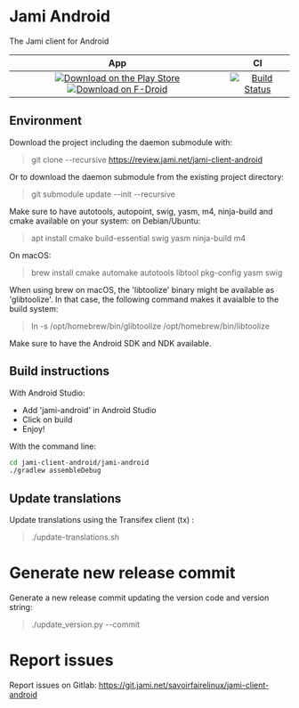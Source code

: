 # Jami Android

The Jami client for Android

| App | CI
| :-: | :-: |
| [![Download on the Play Store](https://img.shields.io/badge/download-play%20store-blue.svg)](https://play.google.com/store/apps/details?id=cx.ring) [![Download on F-Droid](https://img.shields.io/badge/download-fdroid-blue.svg)](https://f-droid.org/repository/browse/?fdid=cx.ring) | [![Build Status](https://jenkins.jami.net/buildStatus/icon?job=client-android)](https://jenkins.jami.net/job/client-android/)

## Environment

Download the project including the daemon submodule with:
> git clone --recursive https://review.jami.net/jami-client-android

Or to download the daemon submodule from the existing project directory:
> git submodule update --init --recursive

Make sure to have autotools, autopoint, swig, yasm, m4, ninja-build and cmake available on your system:
on Debian/Ubuntu:
> apt install cmake build-essential swig yasm ninja-build m4

On macOS:
> brew install cmake automake autotools libtool pkg-config yasm swig

When using brew on macOS, the 'libtoolize' binary might be available as 'glibtoolize'.
In that case, the following command makes it avaialble to the build system:
> ln -s /opt/homebrew/bin/glibtoolize /opt/homebrew/bin/libtoolize

Make sure to have the Android SDK and NDK available.

## Build instructions

With Android Studio:
* Add 'jami-android' in Android Studio
* Click on build
* Enjoy!

With the command line:
```sh
cd jami-client-android/jami-android
./gradlew assembleDebug
```

## Update translations

Update translations using the Transifex client (tx) :
> ./update-translations.sh

# Generate new release commit

Generate a new release commit updating the version code and version string:
> ./update_version.py --commit

# Report issues

Report issues on Gitlab:
https://git.jami.net/savoirfairelinux/jami-client-android
